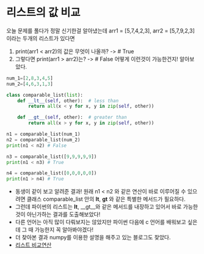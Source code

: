 # 리스트의 값 비교
오늘 문제를 풀다가 정말 신기한걸 알아냈는데 
arr1 = [5,7,4,2,3], arr2 = [5,7,9,2,3] 이라는 두개의 리스트가 있다면
1. print(arr1 < arr2)의 값은 무엇이 나올까?
    -> # True
2. 그렇다면 print(arr1 > arr2)는?
    -> # False
어떻게 이런것이 가능한건지! 알아보았다.
```python
num_1=[2,8,3,4,5]
num_2=[4,6,3,1,3]

class comparable_list(list):
    def __lt__(self, other):  # less than
        return all(x < y for x, y in zip(self, other))

    def __gt__(self, other):  # greater than
        return all(x > y for x, y in zip(self, other))

n1 = comparable_list(num_1)
n2 = comparable_list(num_2)
print(n1 < n2) # False

n3 = comparable_list([9,9,9,9,9])
print(n1 < n3) # True

n4 = comparable_list([0,0,0,0,0])
print(n1 > n4) # True
```
- 동생이 같이 보고 알려준 결과! 원래 n1 < n2 와 같은 연산이 바로 이루어질 수 있으려면 클래스 comparable_list 안의 __lt__, __gt__ 와 같은 특별한 메서드가 필요하다.
- 그런데 파이썬의 리스트는 __lt__, __gt__와 같은 메서드를 내장하고 있어서 바로 가능한 것이 아닌가하는 결과를 도출해보았다!
- 다른 언어는 아직 많이 다뤄보지는 않았지만 파이썬 다음에 c 언어를 배워보고 싶은데 그 때 가능한지 꼭 알아봐야겠다!
- 더 찾아본 결과 numpy를 이용한 설명을 해주고 있는 블로그도 찾았다.
- [리스트 비교연산](https://m.blog.naver.com/PostView.naver?isHttpsRedirect=true&blogId=sw4r&logNo=221577755279)